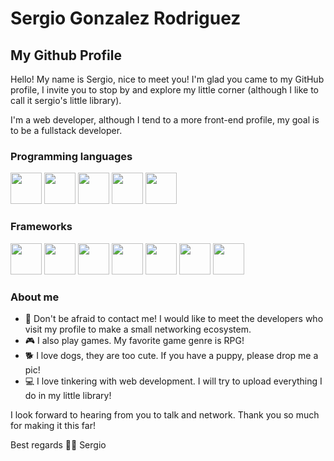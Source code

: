 # Sergio Gonzalez Rodriguez
## My Github Profile
Hello! My name is Sergio, nice to meet you!
I'm glad you came to my GitHub profile, I invite you to stop by and explore my little corner (although I like to call it sergio's little library).

I'm a web developer, although I tend to a more front-end profile, my goal is to be a fullstack developer.
### Programming languages
<img src="https://cdn.jsdelivr.net/gh/devicons/devicon/icons/html5/html5-original.svg" heigth=50 width=50/>  <img src="https://cdn.jsdelivr.net/gh/devicons/devicon/icons/css3/css3-original.svg" heigth=50 width=50/>  <img src="https://cdn.jsdelivr.net/gh/devicons/devicon/icons/javascript/javascript-plain.svg" heigth=50 width=50/>  <img src="https://cdn.jsdelivr.net/gh/devicons/devicon/icons/csharp/csharp-original.svg" heigth=50 width=50/>  <img src="https://cdn.jsdelivr.net/gh/devicons/devicon/icons/java/java-original-wordmark.svg" heigth=50 width=50/>
### Frameworks
 <img src="https://cdn.jsdelivr.net/gh/devicons/devicon/icons/react/react-original.svg" heigth=50 width=50/> <img src="https://cdn.jsdelivr.net/gh/devicons/devicon/icons/vuejs/vuejs-original.svg" heigth=50 width=50/> <img src="https://cdn.jsdelivr.net/gh/devicons/devicon/icons/angularjs/angularjs-original.svg" heigth=50 width=50/> <img src="https://cdn.jsdelivr.net/gh/devicons/devicon/icons/tailwindcss/tailwindcss-original-wordmark.svg" heigth=50 width=50/>  <img src="https://cdn.jsdelivr.net/gh/devicons/devicon/icons/bootstrap/bootstrap-original.svg" heigth=50 width=50/>  <img src="https://cdn.jsdelivr.net/gh/devicons/devicon/icons/spring/spring-original.svg" heigth=50 width=50/>  <img src="https://cdn.jsdelivr.net/gh/devicons/devicon/icons/dotnetcore/dotnetcore-original.svg" heigth=50 width=50/>  
### About me
- 🤗 Don't be afraid to contact me! I would like to meet the developers who visit my profile to make a small networking ecosystem.
- 🎮 I also play games. My favorite game genre is RPG!
- 🐕 I love dogs, they are too cute. If you have a puppy, please drop me a pic!
- 💻 I love tinkering with web development. I will try to upload everything I do in my little library!

I look forward to hearing from you to talk and network. Thank you so much for making it this far!

Best regards
 🙋‍♂️ Sergio 
